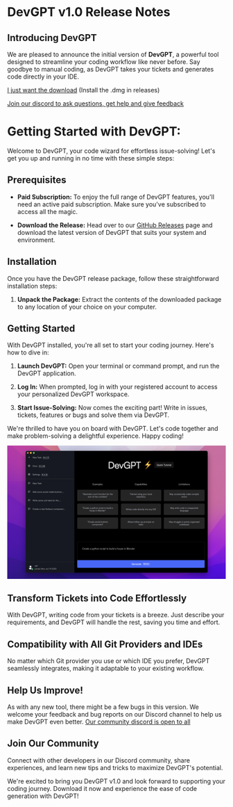 # DevGPT v1.0 Release Notes

## Introducing DevGPT

We are pleased to announce the initial version of **DevGPT**, a powerful tool designed to streamline your coding workflow like never before. Say goodbye to manual coding, as DevGPT takes your tickets and generates code directly in your IDE.

[I just want the download]([https://github.com/february-labs/devgpt-releases/releases/tag/release](https://github.com/february-labs/devgpt-releases/releases/download/release/DevGPT-1.0.0-universal.dmg)) (Install the .dmg in releases)

[Join our discord to ask questions, get help and give feedback](https://discord.com/invite/6GFtwzuvtw)

# Getting Started with DevGPT:

Welcome to DevGPT, your code wizard for effortless issue-solving! Let's get you up and running in no time with these simple steps:

## Prerequisites

- **Paid Subscription:** To enjoy the full range of DevGPT features, you'll need an active paid subscription. Make sure you've subscribed to access all the magic.

- **Download the Release:** Head over to our [GitHub Releases](https://github.com/february-labs/devgpt-releases/releases/tag/release) page and download the latest version of DevGPT that suits your system and environment.

## Installation

Once you have the DevGPT release package, follow these straightforward installation steps:

1. **Unpack the Package:** Extract the contents of the downloaded package to any location of your choice on your computer.

## Getting Started

With DevGPT installed, you're all set to start your coding journey. Here's how to dive in:

1. **Launch DevGPT:** Open your terminal or command prompt, and run the DevGPT application.

2. **Log In:** When prompted, log in with your registered account to access your personalized DevGPT workspace.

3. **Start Issue-Solving:** Now comes the exciting part! Write in issues, tickets, features or bugs and solve them via DevGPT.

We're thrilled to have you on board with DevGPT. Let's code together and make problem-solving a delightful experience. Happy coding!

![DevGPT](./devgpt-screenshot)

## Transform Tickets into Code Effortlessly

With DevGPT, writing code from your tickets is a breeze. Just describe your requirements, and DevGPT will handle the rest, saving you time and effort.

## Compatibility with All Git Providers and IDEs

No matter which Git provider you use or which IDE you prefer, DevGPT seamlessly integrates, making it adaptable to your existing workflow.

## Help Us Improve!

As with any new tool, there might be a few bugs in this version. We welcome your feedback and bug reports on our Discord channel to help us make DevGPT even better. [Our community discord is open to all](https://discord.com/invite/6GFtwzuvtw)

## Join Our Community

Connect with other developers in our Discord community, share experiences, and learn new tips and tricks to maximize DevGPT's potential.

We're excited to bring you DevGPT v1.0 and look forward to supporting your coding journey. Download it now and experience the ease of code generation with DevGPT!

